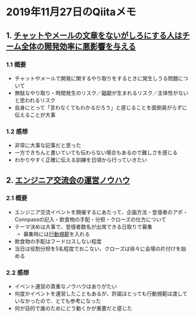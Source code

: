 # 2019年11月27日のQiitaメモ

## 1. [チャットやメールの文章をないがしろにする人はチーム全体の開発効率に悪影響を与える](https://qiita.com/fujinumagic/items/8069f90bdd8b6d642ef3)

### 1.1 概要

- チャットやメールで開発に関するやり取りをするときに発生しうる問題について
- 無駄なやり取り・時間発生のリスク／齟齬が生まれるリスク／主体性がないと思われるリスク
- 自身にとって「言わなくてもわかるだろう」と感じることを面倒臭がらずに伝えることが大事

### 1.2 感想

- 非常に大事な記事だと思った
- 一方できちんと書いていても伝わらない場合もあるので難しさを感じる
- わかりやすく正確に伝える訓練を日頃から行っていきたい

## 2. [エンジニア交流会の運営ノウハウ](https://qiita.com/norinux/items/ee1f60c9a655af0fe9fc)

### 2.1 概要

- エンジニア交流イベントを開催するにあたって、企画方法・登壇者のアポ・Connpassの記入・飲食物の手配・分担・クローズの仕方について
- テーマ決めは大事で、登壇者数名が出席できる日取りで募集
    - 募集時には[行動規範](https://ja.confcodeofconduct.com/)を入れる
- 飲食物の手配はフードロスしない程度
- 当日は役割分担を5名程度でおこない、クローズは徐々に会場の片付けを始める

### 2.2 感想

- イベント運営の貴重なノウハウはありがたい
- 何度かイベントを運営したこともあるが、許諾はとっても行動規範は渡していなかったので、とても参考になった
- 何が目的で誰のためにどう動くかが重要だと感じた
